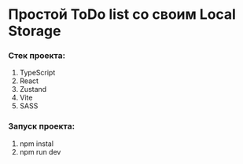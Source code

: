 # Простой ToDo list со своим Local Storage

### Cтек проекта:
1. TypeScript
2. React
3. Zustand
4. Vite
5. SASS

### Запуск проекта:
1. npm instal
2. npm run dev
